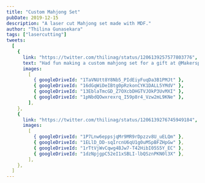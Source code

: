```yaml
---
title: "Custom Mahjong Set"
pubDate: 2019-12-15
description: "A laser cut Mahjong set made with MDF."
author: "Thilina Gunasekara"
tags: ["lasercutting"]
tweets:
  [
    {
      link: "https://twitter.com/thilinag/status/1206139257577803776",
      text: "Had fun making a custom mahjong set for a gift at @MakerspaceAdl",
      images:
        [
          { googleDriveId: "1TaVNUtt8Y8Nb5_PIdEiyFuqDa3B1PMJt" },
          { googleDriveId: "16dGqWiDeIBtg0pRzkonCYK1DALL5YMdV" },
          { googleDriveId: "13EblaTmcGD_Z7OXcbDHGTVJOkP3UvMXI" },
          { googleDriveId: "1pNbdQOwxrexrq_I59p8r4_Vzw2mL9KNe" },
        ],
    },
    {
      link: "https://twitter.com/thilinag/status/1206139276745949184",
      images:
        [
          { googleDriveId: "1P7Lnw6eppsjqMr9MR9rDpzzv8U_uELQm" },
          { googleDriveId: "1ELlD_DD-sqIrcnU6qU1g0uMSpBFZHpGw" },
          { googleDriveId: "1rTtVjWvCqwg4BJw7-T42HibI05S5Y_EC" },
          { googleDriveId: "1dzNpjgpC52eI1xSBLI-lbQSznPKN0l3X" },
        ],
    },
  ]
---
```

